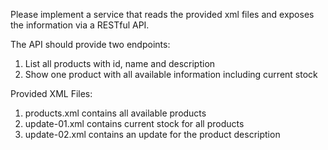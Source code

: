 Please implement a service that reads the provided xml files and exposes the information via a RESTful API.

The API should provide two endpoints:
1. List all products with id, name and description
2. Show one product with all available information including current stock

Provided XML Files:
1. products.xml contains all available products
2. update-01.xml contains current stock for all products
3. update-02.xml contains an update for the product description